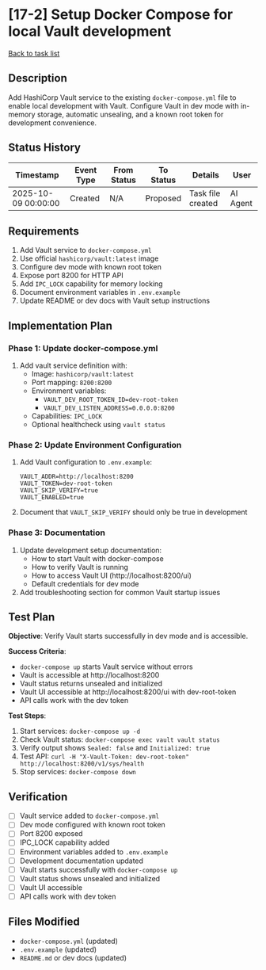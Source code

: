 # [17-2] Setup Docker Compose for local Vault development

[Back to task list](./tasks.md)

## Description

Add HashiCorp Vault service to the existing `docker-compose.yml` file to enable local development with Vault. Configure Vault in dev mode with in-memory storage, automatic unsealing, and a known root token for development convenience.

## Status History

| Timestamp | Event Type | From Status | To Status | Details | User |
|-----------|------------|-------------|-----------|---------|------|
| 2025-10-09 00:00:00 | Created | N/A | Proposed | Task file created | AI Agent |

## Requirements

1. Add Vault service to `docker-compose.yml`
2. Use official `hashicorp/vault:latest` image
3. Configure dev mode with known root token
4. Expose port 8200 for HTTP API
5. Add `IPC_LOCK` capability for memory locking
6. Document environment variables in `.env.example`
7. Update README or dev docs with Vault setup instructions

## Implementation Plan

### Phase 1: Update docker-compose.yml
1. Add vault service definition with:
   - Image: `hashicorp/vault:latest`
   - Port mapping: `8200:8200`
   - Environment variables:
     - `VAULT_DEV_ROOT_TOKEN_ID=dev-root-token`
     - `VAULT_DEV_LISTEN_ADDRESS=0.0.0.0:8200`
   - Capabilities: `IPC_LOCK`
   - Optional healthcheck using `vault status`

### Phase 2: Update Environment Configuration
1. Add Vault configuration to `.env.example`:
   ```
   VAULT_ADDR=http://localhost:8200
   VAULT_TOKEN=dev-root-token
   VAULT_SKIP_VERIFY=true
   VAULT_ENABLED=true
   ```
2. Document that `VAULT_SKIP_VERIFY` should only be true in development

### Phase 3: Documentation
1. Update development setup documentation:
   - How to start Vault with docker-compose
   - How to verify Vault is running
   - How to access Vault UI (http://localhost:8200/ui)
   - Default credentials for dev mode
2. Add troubleshooting section for common Vault startup issues

## Test Plan

**Objective**: Verify Vault starts successfully in dev mode and is accessible.

**Success Criteria**:
- `docker-compose up` starts Vault service without errors
- Vault is accessible at http://localhost:8200
- Vault status returns unsealed and initialized
- Vault UI accessible at http://localhost:8200/ui with dev-root-token
- API calls work with the dev token

**Test Steps**:
1. Start services: `docker-compose up -d`
2. Check Vault status: `docker-compose exec vault vault status`
3. Verify output shows `Sealed: false` and `Initialized: true`
4. Test API: `curl -H "X-Vault-Token: dev-root-token" http://localhost:8200/v1/sys/health`
5. Stop services: `docker-compose down`

## Verification

- [ ] Vault service added to `docker-compose.yml`
- [ ] Dev mode configured with known root token
- [ ] Port 8200 exposed
- [ ] IPC_LOCK capability added
- [ ] Environment variables added to `.env.example`
- [ ] Development documentation updated
- [ ] Vault starts successfully with `docker-compose up`
- [ ] Vault status shows unsealed and initialized
- [ ] Vault UI accessible
- [ ] API calls work with dev token

## Files Modified

- `docker-compose.yml` (updated)
- `.env.example` (updated)
- `README.md` or dev docs (updated)

